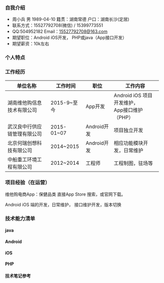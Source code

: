 ### 自我介绍

- 周小兵   男   1989-04-10  籍贯：湖南常德  户口：湖南长沙(定居)
- 联系方式：15527792708(微信)  / 15399773551   
- QQ:504952182   Email：15527792708@163.com
- 期望职位：Android iOS开发， PHP或java（App接口开发）
- 期望薪资：10k左右

### 个人特点



### 工作经历

| 单位名称           | 工作时间       | 职位        | 工作内容                                  |
| -------------- | ---------- | --------- | ------------------------------------- |
| 湖南维他购信息技术有限公司  | 2015-9~至今  | App开发     | Android iOS 项目开发维护，<br />App接口维护（PHP） |
| 武汉良中行供应链管理有限公司 | 2015-01~07 | Android开发 | 项目独立开发                                |
| 北京何瑞创想科技有限公司   | 2014~2015  | Android开发 | 相应功能模块开发，日常维护                         |
| 中船重工环境工程有限公司   | 2012~2014  | 工程师       | 工程制图，驻场等                              |

### 项目经验（在运营）

维他购电商App：保健品类  直接App Store 搜索，或官网下载。

Android iOS 端的开发，日常维护， 接口维护开发，版本切换

### 技术能力清单

#### java

#### Android

#### iOS

#### PHP

#### 技术笔记参考